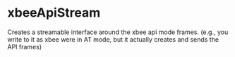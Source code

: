 # xbeeApiStream
Creates a streamable interface around the xbee api mode frames. (e.g., you write to it as xbee were in AT mode, but it actually creates and sends the API frames)

